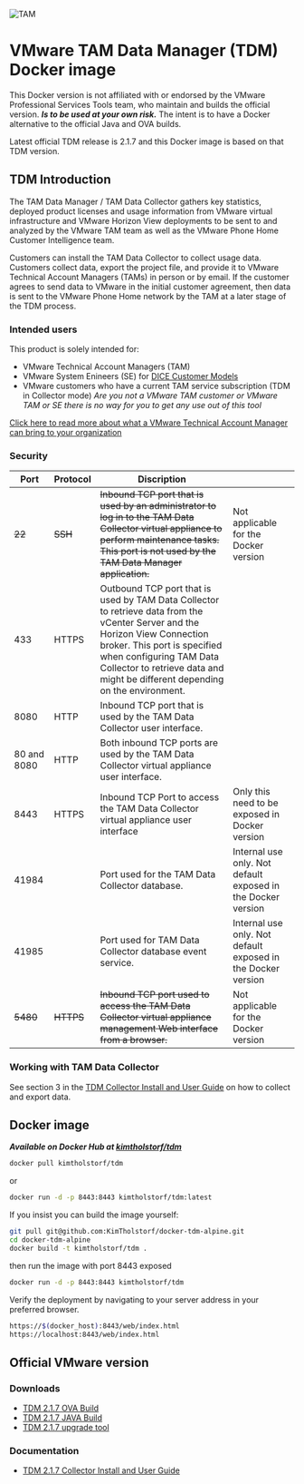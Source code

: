 ![TAM][logo]
# VMware TAM Data Manager (TDM) Docker image
This Docker version is not affiliated with or endorsed by the VMware Professional Services Tools team, who maintain and builds the official version.
***Is to be used at your own risk.*** The intent is to have a Docker alternative to the official Java and OVA builds.

Latest official TDM release is 2.1.7 and this Docker image is based on that TDM version.

## TDM Introduction
The TAM Data Manager / TAM Data Collector gathers key statistics, deployed product licenses and usage information from VMware virtual infrastructure and VMware Horizon View deployments to be sent to and analyzed by the VMware TAM team as well as the VMware Phone Home Customer Intelligence team.

Customers can install the TAM Data Collector to collect usage data. Customers collect data, export the project file, and provide it to VMware Technical Account Managers (TAMs) in person or by email. If the customer agrees to send data to VMware in the initial customer agreement, then data is sent to the VMware Phone Home network by the TAM at a later stage of the TDM process.

### Intended users
This product is solely intended for: 
- VMware Technical Account Managers (TAM)
- VMware System Enineers (SE) for [DICE Customer Models](http://dicevm.com)
- VMware customers who have a current TAM service subscription (TDM in Collector mode)
*Are you not a VMware TAM customer or VMware TAM or SE there is no way for you to get any use out of this tool*

[Click here to read more about what a VMware Technical Account Manager can bring to your organization](https://www.vmware.com/professional-services/optimization-advocacy.html)

### Security

| Port | Protocol | Discription |  |
| ------ | ------ | ------ | ------ |
| ~~22~~ | ~~SSH~~ | ~~Inbound TCP port that is used by an administrator to log in to the TAM Data Collector virtual appliance to perform maintenance tasks. This port is not used by the TAM Data Manager application.~~ | Not applicable for the Docker version  |
| 433 | HTTPS | Outbound TCP port that is used by TAM Data Collector to retrieve data from the vCenter Server and the Horizon View Connection broker. This port is specified when configuring TAM Data Collector to retrieve data and might be different depending on the environment. |  |
| 8080 | HTTP | Inbound TCP port that is used by the TAM Data Collector user interface. |  |
| 80 and 8080 | HTTP | Both inbound TCP ports are used by the TAM Data Collector virtual appliance user interface. |  |
| 8443 | HTTPS | Inbound TCP Port to access the TAM Data Collector virtual appliance user interface | Only this need to be exposed in Docker version |
| 41984 |  | Port used for the TAM Data Collector database. | Internal use only. Not default exposed in the Docker version  |
| 41985 |  | Port used for TAM Data Collector database event service. | Internal use only. Not default exposed in the Docker version  |
| ~~5480~~ | ~~HTTPS~~ | ~~Inbound TCP port used to access the TAM Data Collector virtual appliance management Web interface from a browser.~~ | Not applicable for the Docker version  |

### Working with TAM Data Collector
See section 3 in the [TDM Collector Install and User Guide](http://ftpsite.vmware.com/download/rlspsrl/tdm/2.1.7/vmware_tam_data_collector_user_guide.pdf) on how to collect and export data.

## Docker image

***Available on Docker Hub at [kimtholstorf/tdm](https://hub.docker.com/r/kimtholstorf/tdm/)***
```sh
docker pull kimtholstorf/tdm
```
or 
```sh
docker run -d -p 8443:8443 kimtholstorf/tdm:latest
```
If you insist you can build the image yourself:
```sh
git pull git@github.com:KimTholstorf/docker-tdm-alpine.git
cd docker-tdm-alpine
docker build -t kimtholstorf/tdm .
```
then run the image with port 8443 exposed
```sh
docker run -d -p 8443:8443 kimtholstorf/tdm
```
Verify the deployment by navigating to your server address in your preferred browser.

```sh
https://$(docker_host):8443/web/index.html
https://localhost:8443/web/index.html
```

## Official VMware version
### Downloads
- [TDM 2.1.7 OVA Build](http://ftpsite.vmware.com/download/rlspsrl/tdm/2.1.7/GA/tdm-PRODUCTION-2.1.7.0-9468226_OVF10.ova)
- [TDM 2.1.7 JAVA Build](http://ftpsite.vmware.com/download/rlspsrl/tdm/2.1.7/GA/tdm-2.1.7-GA-build-9468226-Java-PRODUCTION.zip)
- [TDM 2.1.7 upgrade tool](http://ftpsite.vmware.com/download/rlspsrl/tdm/2.1.7/GA/tdm-2.1.7-GA-upgrade-tool-9468226-PRODUCTION.jar)
### Documentation
- [TDM 2.1.7 Collector Install and User Guide](http://ftpsite.vmware.com/download/rlspsrl/tdm/2.1.7/vmware_tam_data_collector_user_guide.pdf)


[logo]: https://blogs.vmware.com/services-education-insights/files/2017/02/TAM_Medium.jpg